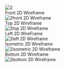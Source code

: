 ![2](https://user-images.githubusercontent.com/108221893/179614978-37c981c0-5131-470b-9cea-3a605713f9c1.png)  
Front 2D Wireframe  
![2front  2D Wireframe](https://user-images.githubusercontent.com/108221893/179615052-a0ba46c6-5825-4d25-b026-7c9a13f26a69.png)  
Top 2D Wireframe  
![2top 2D Wireframe](https://user-images.githubusercontent.com/108221893/179615208-e4b90a85-8a73-4d0c-b5aa-8cde8e24cdef.png)  
Left 2D WireFrame  
![2left 2D Wireframe](https://user-images.githubusercontent.com/108221893/179615255-690a9619-6fd3-404c-b720-a68b540f0368.png)  
İsometric 2D Wireframe  
![2isometric 2D Wireframe](https://user-images.githubusercontent.com/108221893/179615289-16d1817c-144a-4b01-bfde-434b635787e4.png)  
Bottom 2D Wireframe  
![2bottom 2D Wireframe](https://user-images.githubusercontent.com/108221893/179615336-315f4197-f20a-4361-8a5f-35acefcf163d.png)  



